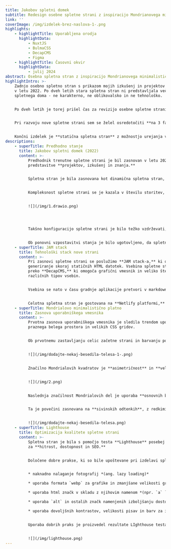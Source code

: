 ```yaml
---
title: Jakobov spletni domek
subtitle: Redesign osebne spletne strani z inspiracijo Mondrianovega minimalizma
link: ''
coverImage: /img/izdelek-brez-naslova-1-.png
highlights:
    - highlightTitle: Uporabljena orodja
      highlightData:
          - NuxtJS
          - BulmaCSS
          - DecapCMS
          - Figma
    - highlightTitle: Časovni okvir
      highlightData:
          - julij 2024
abstract: Osebna spletna stran z inspiracijo Mondrianovega minimalističnega platna
highlightIntro: >-
    Zadnjo osebno spletno stran s prikazom mojih izkušenj in projektov sem razvil
    v letu 2022. Po dveh letih stara spletna stran ni predstavljala več mojega
    spletnega doma - ne karakterno, ne oblikovalsko in ne tehnološko.


    Po dveh letih je torej prišel čas za revizijo osebne spletne strani in kreiranje nove, ki bo bolje odražala **moja znanja, projekte in izkušnje.**


    Pri razvoju nove spletne strani sem se želel osredotočiti **na 3 faktorje razvoja:** **trajnostno uporabniško izkušnjo** za uporabnike mobilnih naprav, tablic in večjih zaslonov, **minimalističen UI** sledeč trenutnim trendom, ki bo svojo uporabnost ohranjal tudi v prihodnje in **tehnološko dovršenost** z namenom zagotavljanja preprostega vzdrževanja in brezplačnega hostinga.


    Končni izdelek je **statična spletna stran** z možnostjo urejanja vsebine (*JAM stack*). Uporabniški vmesnik je **fuzija modernega stilskega jezika z veliko praznega prostora** *(ang. whitespace) in **Mondrianovega minimalizma.***
descriptions:
    - superTitle: Predhodno stanje
      title: Jakobov spletni domek (2022)
      content: >-
          Predhodnik trenutne spletne strani je bil zasnovan v letu 2022 z namenom
          predstavitve **projektov, izkušenj in znanja.**


          Spletna stran je bila zasnovana kot dinamična spletna stran, ki bo vsebino pridobivala iz statične HTML vsebine**,** REST API JSON poizvedbin iz zunanjih storitev za pisanje urejenega (Markdown) besedila, pri čemer so bile vse **komponente odprtokodne in gostovane na lastni infrastrukturi**.


          Kompleksnost spletne strani se je kazala v številu storitev, ki jih je bilo potrebno gostovati, poleg strežnika za spletno stran, se je v vsebnikih gostilo še storitev za pisanje člankov v Markdownu in storitev za pisanje dinamične vsebine.


          ![](/img/1.drawio.png)




          Takšno konfiguracijo spletne strani je bilo težko vzdrževati, saj je zahtevala lastno infrastrukturo. Zaradi tehničnih težav in odpovedi diska je spletna stran postala nedostopna v začetku leta 2024.


          Ob ponovni vzpostavitvi stanja je bilo ugotovljeno, da spletna stran po dveh letih ne zagotavlja želene enostavnosti vzdrževanja, hkrati pa ne odraža več pridobljenega znanja in izvedenih projektov. Iz tega razloga se odločimo, da spletno stran naredimo na novo.
    - superTitle: JAM stack
      title: Tehnološki stack nove strani
      content: >-
          Pri zasnovi spletne strani se poslužimo **JAM stack-a,** ki omogoča
          generiranje skoraj statičnih HTML datotek. Vsebina spletne strani se ureja
          preko **DecapCMS,** ki omogoča grafični vmesnik in veliko število
          različnih tipov vsebin.


          Vsebina se nato v času gradnje aplikacije pretvori v markdown in JSON datoteke, ki postanejo del spletne strani.


          Celotna spletna stran je gostovana na **Netlify platformi,** kar omogoča brezplačno gostovanje brez potrebe po vzdrževanju. Spletna stran se posodobi ob vsakem commit-u izvorne kode na repozitorij na GitHub-u.
    - superTitle: Mondrialovo minimalistično platno
      title: Zasnova uporabniškega vmesnika
      content: >-
          Prvotna zasnova uporabniškega vmesnika je sledila trendom uporabe veliko
          praznega belega prostora in velikih CSS gridov.


          Ob prvotnemu zastavljanju celic začetne strani in barvanju posamezne celice z eno izmed osnovnih CSS barv, pa sem spregledal povezavo med zasnovo strani in Mondrialovimi asimetričnimi kvadrati, od koder sem v nadaljevanju črpal navidh.


          ![](/img/dodajte-nekaj-besedila-telesa-1-.png)


          Značilno Mondrialovih kvadratov je **asimetričnost** in **velika količina bele barve** s črnimi obrobami. Skozi celotno spletno stran se tako pojavljajo **asimetrični elementi**, ki se **medsebojno dopolnjujejo.**


          ![](/img/2.png)


          Naslednja značilnost Mondrialovih del je uporaba **osnovnih barv**, ki se na spletni strani kaže v barvni paleti.


          Ta je povečini zasnovana na **sivinskih odtenkih**, z redkimi in preudarnimi elementi v **rdeči, modri in rumeni** barvni podlagi - ti poudarki spominjajo na Mondrialove kvadrate.


          ![](/img/dodajte-nekaj-besedila-telesa.png)
    - superTitle: Lighthouse
      title: Optimizacija kvalitete spletne strani
      content: >-
          Spletna stran je bila s pomočjo testa **Lighthouse** posebej optimizirana
          za **hitrost, dostopnost in SEO.** 


          Določene dobre prakse, ki so bile upoštevane pri izdelavi spletne strani:


          * naknadno nalaganje fotografij *(ang. lazy loading)*

          * uporaba formata `webp` za grafike in zmanjšane velikosti grafik

          * uporaba html značk v skladu z njihovim namenom *(npr. `a` `h*` `button`)*

          * uporaba `alt` in ostalih značk namenjenih izboljšanju dostopnosti spletnega mesta

          * uporaba dovoljšnih kontrastov, velikosti pisav in barv za izboljšanje dostopnosti spletnega mesta


          Uporaba dobrih praks je proizvedel rezultate LIghthouse testa, kjer so vse kategorije ocenjene z oceno 90 ali več tako na namiznih napravah kot na mobilnih klientih.


          ![](/img/lighthouse.png)
---
```

